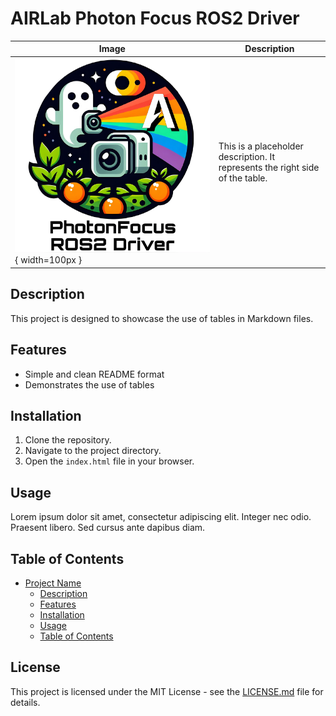 # AIRLab Photon Focus ROS2 Driver

| Image                                   | Description                         |
| --------------------------------------- | ----------------------------------- |
| ![Square Image](img/logo.jpeg){ width=100px } | This is a placeholder description. It represents the right side of the table. |

## Description

This project is designed to showcase the use of tables in Markdown files.

## Features

- Simple and clean README format
- Demonstrates the use of tables

## Installation

1. Clone the repository.
2. Navigate to the project directory.
3. Open the `index.html` file in your browser.

## Usage

Lorem ipsum dolor sit amet, consectetur adipiscing elit. Integer nec odio. Praesent libero. Sed cursus ante dapibus diam.

## Table of Contents

- [Project Name](#project-name)
  - [Description](#description)
  - [Features](#features)
  - [Installation](#installation)
  - [Usage](#usage)
  - [Table of Contents](#table-of-contents)

## License

This project is licensed under the MIT License - see the [LICENSE.md](LICENSE.md) file for details.

